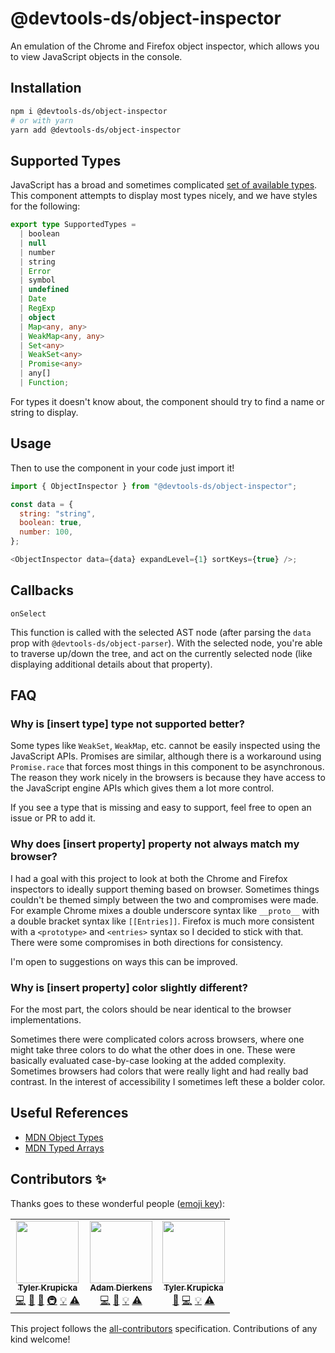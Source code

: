 # @devtools-ds/object-inspector

An emulation of the Chrome and Firefox object inspector, which allows you to view JavaScript objects in the console.

## Installation

```sh
npm i @devtools-ds/object-inspector
# or with yarn
yarn add @devtools-ds/object-inspector
```

## Supported Types

JavaScript has a broad and sometimes complicated [set of available types](https://developer.mozilla.org/en-US/docs/Web/JavaScript/Reference/Global_Objects). This component attempts to display most types nicely, and we have styles for the following:

```ts
export type SupportedTypes =
  | boolean
  | null
  | number
  | string
  | Error
  | symbol
  | undefined
  | Date
  | RegExp
  | object
  | Map<any, any>
  | WeakMap<any, any>
  | Set<any>
  | WeakSet<any>
  | Promise<any>
  | any[]
  | Function;
```

For types it doesn't know about, the component should try to find a name or string to display.

## Usage

Then to use the component in your code just import it!

```js
import { ObjectInspector } from "@devtools-ds/object-inspector";

const data = {
  string: "string",
  boolean: true,
  number: 100,
};

<ObjectInspector data={data} expandLevel={1} sortKeys={true} />;
```

## Callbacks

`onSelect`

This function is called with the selected AST node (after parsing the `data` prop with `@devtools-ds/object-parser`). With the selected node, you're able to traverse up/down the tree, and act on the currently selected node (like displaying additional details about that property).

## FAQ

### Why is [insert type] type not supported better?

Some types like `WeakSet`, `WeakMap`, etc. cannot be easily inspected using the JavaScript APIs. Promises are similar, although there is a workaround using `Promise.race` that forces most things in this component to be asynchronous. The reason they work nicely in the browsers is because they have access to the JavaScript engine APIs which gives them a lot more control.

If you see a type that is missing and easy to support, feel free to open an issue or PR to add it.

### Why does [insert property] property not always match my browser?

I had a goal with this project to look at both the Chrome and Firefox inspectors to ideally support theming based on browser. Sometimes things couldn't be themed simply between the two and compromises were made. For example Chrome mixes a double underscore syntax like `__proto__` with a double bracket syntax like `[[Entries]]`. Firefox is much more consistent with a `<prototype>` and `<entries>` syntax so I decided to stick with that. There were some compromises in both directions for consistency.

I'm open to suggestions on ways this can be improved.

### Why is [insert property] color slightly different?

For the most part, the colors should be near identical to the browser implementations.

Sometimes there were complicated colors across browsers, where one might take three colors to do what the other does in one. These were basically evaluated case-by-case looking at the added complexity. Sometimes browsers had colors that were really light and had really bad contrast. In the interest of accessibility I sometimes left these a bolder color.

## Useful References

- [MDN Object Types](https://developer.mozilla.org/en-US/docs/Web/JavaScript/Reference/Global_Objects)
- [MDN Typed Arrays](https://developer.mozilla.org/en-US/docs/Web/JavaScript/Typed_arrays)

## Contributors ✨

Thanks goes to these wonderful people ([emoji key](https://allcontributors.org/docs/en/emoji-key)):

<!-- ALL-CONTRIBUTORS-LIST:START - Do not remove or modify this section -->
<!-- prettier-ignore-start -->
<!-- markdownlint-disable -->
<table>
  <tr>
    <td align="center"><a href="https://github.com/tylerkurpicka"><img src="https://avatars.githubusercontent.com/u/5761061?v=4?s=100" width="100px;" alt=""/><br /><sub><b>Tyler Krupicka</b></sub></a><br /><a href="https://github.com/design-systems/devtools-ds/commits?author=tylerkurpicka" title="Code">💻</a> <a href="https://github.com/design-systems/devtools-ds/commits?author=tylerkurpicka" title="Documentation">📖</a> <a href="#design-tylerkurpicka" title="Design">🎨</a> <a href="#infra-tylerkurpicka" title="Infrastructure (Hosting, Build-Tools, etc)">🚇</a> <a href="#example-tylerkurpicka" title="Examples">💡</a> <a href="https://github.com/design-systems/devtools-ds/commits?author=tylerkurpicka" title="Tests">⚠️</a></td>
    <td align="center"><a href="https://github.com/adierkens"><img src="https://avatars.githubusercontent.com/u/13004162?v=4?s=100" width="100px;" alt=""/><br /><sub><b>Adam Dierkens</b></sub></a><br /><a href="https://github.com/design-systems/devtools-ds/commits?author=adierkens" title="Code">💻</a> <a href="https://github.com/design-systems/devtools-ds/commits?author=adierkens" title="Documentation">📖</a> <a href="#example-adierkens" title="Examples">💡</a> <a href="https://github.com/design-systems/devtools-ds/commits?author=adierkens" title="Tests">⚠️</a></td>
    <td align="center"><a href="http://tylerkrupicka.com/"><img src="https://avatars.githubusercontent.com/u/5761061?v=4?s=100" width="100px;" alt=""/><br /><sub><b>Tyler Krupicka</b></sub></a><br /><a href="https://github.com/design-systems/devtools-ds/commits?author=tylerkrupicka" title="Documentation">📖</a> <a href="https://github.com/design-systems/devtools-ds/commits?author=tylerkrupicka" title="Code">💻</a> <a href="#example-tylerkrupicka" title="Examples">💡</a> <a href="https://github.com/design-systems/devtools-ds/commits?author=tylerkrupicka" title="Tests">⚠️</a></td>
  </tr>
</table>

<!-- markdownlint-restore -->
<!-- prettier-ignore-end -->
<!-- ALL-CONTRIBUTORS-LIST:END -->

This project follows the [all-contributors](https://github.com/all-contributors/all-contributors) specification. Contributions of any kind welcome!
